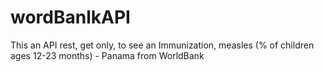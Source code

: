 # wordBanlkAPI
This an API rest, get only, to see an Immunization, measles (% of children ages 12-23 months) - Panama from WorldBank
